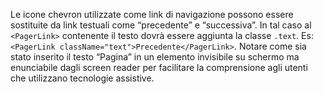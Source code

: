 Le icone chevron utilizzate come link di navigazione possono essere sostituite da link testuali come “precedente” e “successiva”.
In tal caso al `<PagerLink>` contenente il testo dovrà essere aggiunta la classe `.text`. Es: `<PagerLink className="text">Precedente</PagerLink>`. Notare come sia stato inserito il testo “Pagina” in un elemento <span class="visually-hidden"> invisibile su schermo ma enunciabile dagli screen reader per facilitare la comprensione agli utenti che utilizzano tecnologie assistive.

